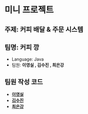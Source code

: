 # 미니 프로젝트 

## 주제: 커피 배달 & 주문 시스템
## 팀명: 커피 깡

- Language: Java
- 팀원: <strong>이영실</storng> , 김수진 , 최은강


## 팀원 작성 코드

- [이영실](./LYS)
- [김수진](./KSJ)
- [최은강](./CEK)

